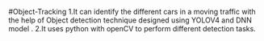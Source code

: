 #Object-Tracking
1.It can identify the different cars in a moving traffic with the help of Object detection technique designed using YOLOV4 and DNN model .
2.It uses python with openCV to perform different detection tasks.
